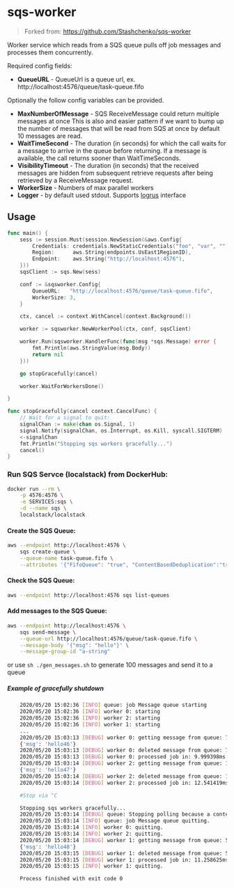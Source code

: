 # sqs-worker

> Forked from: https://github.com/Stashchenko/sqs-worker

Worker service which reads from a SQS queue pulls off job messages and processes them concurrently.

Required config fields:

- **QueueURL** - QueueUrl is a queue url, ex. http://localhost:4576/queue/task-queue.fifo

Optionally the follow config variables can be provided.

- **MaxNumberOfMessage** - SQS ReceiveMessage could return multiple messages at once This is also and easier pattern if we want to bump up the number of messages that will be read from SQS at once by default 10 messages are read.
- **WaitTimeSecond** - The duration (in seconds) for which the call waits for a message to arrive in the queue before returning. If a message is available, the call returns sooner than WaitTimeSeconds.
- **VisibilityTimeout** - The duration (in seconds) that the received messages are hidden from subsequent retrieve requests after being retrieved by a ReceiveMessage request.
- **WorkerSize** - Numbers of max parallel workers
- **Logger** - by default used stdout. Supports [logrus](https://github.com/sirupsen/logrus) interface

## Usage

```go
func main() {
	sess := session.Must(session.NewSession(&aws.Config{
		Credentials: credentials.NewStaticCredentials("foo", "var", ""),
		Region:      aws.String(endpoints.UsEast1RegionID),
		Endpoint:    aws.String("http://localhost:4576"),
	}))
	sqsClient := sqs.New(sess)

	conf := &sqsworker.Config{
		QueueURL:   "http://localhost:4576/queue/task-queue.fifo",
		WorkerSize: 3,
	}

	ctx, cancel := context.WithCancel(context.Background())

	worker := sqsworker.NewWorkerPool(ctx, conf, sqsClient)

	worker.Run(sqsworker.HandlerFunc(func(msg *sqs.Message) error {
		fmt.Println(aws.StringValue(msg.Body))
		return nil
	}))

	go stopGracefully(cancel)

	worker.WaitForWorkersDone()

}

func stopGracefully(cancel context.CancelFunc) {
	// Wait for a signal to quit:
	signalChan := make(chan os.Signal, 1)
	signal.Notify(signalChan, os.Interrupt, os.Kill, syscall.SIGTERM)
	<-signalChan
	fmt.Println("Stopping sqs workers gracefully...")
	cancel()
}
```

### Run SQS Servce (localstack) from DockerHub:

```sh
docker run --rm \
 	-p 4576:4576 \
 	-e SERVICES:sqs \
 	-d --name sqs \
 	localstack/localstack
```

#### Create the SQS Queue:

```sh
aws --endpoint http://localhost:4576 \
	sqs create-queue \
	--queue-name task-queue.fifo \
	--attributes '{"FifoQueue": "true", "ContentBasedDeduplication":"true"}'
```

#### Check the SQS Queue:

```sh
aws --endpoint http://localhost:4576 sqs list-queues
```

#### Add messages to the SQS Queue:

```sh
aws --endpoint http://localhost:4576 \
	sqs send-message \
	--queue-url http://localhost:4576/queue/task-queue.fifo \
	--message-body '{"msg": "hello"}' \
	--message-group-id "a-string"
```

or use `sh ./gen_messages.sh` to generate 100 messages and send it to a queue

##### Example of gracefully shutdown

```bash
    2020/05/20 15:02:36 [INFO] queue: job Message queue starting
    2020/05/20 15:02:36 [INFO] worker 0: starting
    2020/05/20 15:02:36 [INFO] worker 2: starting
    2020/05/20 15:02:36 [INFO] worker 1: starting
    ...
    2020/05/20 15:03:13 [DEBUG] worker 0: getting message from queue: 7a29e48e-cf9e-4e6b-a9aa-f31e6600f5e0
    {'msg': 'hello46'}
    2020/05/20 15:03:13 [DEBUG] worker 0: deleted message from queue: 7a29e48e-cf9e-4e6b-a9aa-f31e6600f5e0
    2020/05/20 15:03:13 [DEBUG] worker 0: processed job in: 9.999398ms
    2020/05/20 15:03:14 [DEBUG] worker 2: getting message from queue: 16d0df57-4a77-4a88-b83a-8f5eee2c4312
    {'msg': 'hello47'}
    2020/05/20 15:03:14 [DEBUG] worker 2: deleted message from queue: 16d0df57-4a77-4a88-b83a-8f5eee2c4312
    2020/05/20 15:03:14 [DEBUG] worker 2: processed job in: 12.541419ms

    #Stop via ^C

    Stopping sqs workers gracefully...
    2020/05/20 15:03:14 [DEBUG] queue: Stopping polling because a context kill signal was sent
    2020/05/20 15:03:14 [INFO] queue: job Message queue quitting.
    2020/05/20 15:03:14 [INFO] worker 0: quitting.
    2020/05/20 15:03:14 [INFO] worker 2: quitting.
    2020/05/20 15:03:14 [DEBUG] worker 1: getting message from queue: 5b1a52b0-34b6-4b63-9eb5-96d70db355c0
    {'msg': 'hello48'}
    2020/05/20 15:03:15 [DEBUG] worker 1: deleted message from queue: 5b1a52b0-34b6-4b63-9eb5-96d70db355c0
    2020/05/20 15:03:15 [DEBUG] worker 1: processed job in: 11.258625ms
    2020/05/20 15:03:15 [INFO] worker 1: quitting.

    Process finished with exit code 0
```
